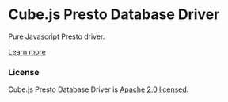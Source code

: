 # Cube.js Presto Database Driver

Pure Javascript Presto driver.

[Learn more](https://github.com/statsbotco/cube.js#getting-started)

### License

Cube.js Presto Database Driver is [Apache 2.0 licensed](./LICENSE).
